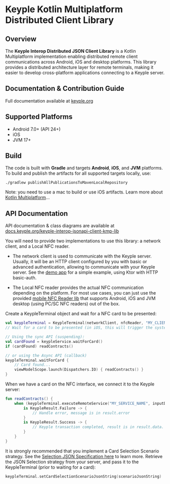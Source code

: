 # Keyple Kotlin Multiplatform Distributed Client Library

## Overview

The **Keyple Interop Distributed JSON Client Library** is a Kotlin Multiplatform implementation enabling distributed remote
client communications across Android, iOS and desktop platforms. This library provides a distributed architecture layer
for remote terminals, making it easier to develop cross-platform applications connecting to a Keyple server.

## Documentation & Contribution Guide
Full documentation available at [keyple.org](https://keyple.org)

## Supported Platforms
- Android 7.0+ (API 24+)
- iOS
- JVM 17+

## Build
The code is built with **Gradle** and targets **Android**, **iOS**, and **JVM** platforms.
To build and publish the artifacts for all supported targets locally, use:
```
./gradlew publishAllPublicationsToMavenLocalRepository
```
Note: you need to use a mac to build or use iOS artifacts. Learn more about [Kotlin Multiplatform](https://www.jetbrains.com/help/kotlin-multiplatform-dev/get-started.html)…


## API Documentation
API documentation & class diagrams are available
at [docs.keyple.org/keyple-interop-jsonapi-client-kmp-lib](https://docs.keyple.org/keyple-interop-jsonapi-client-kmp-lib/)

You will need to provide two implementations to use this library: a network client, and a Local NFC reader.

* The network client is used to communicate with the Keyple server. Usually, it will be an HTTP client configured by you with basic or advanced authentication, allowing to communicate with your Keyple server.
  See the [demo app](https://github.com/calypsonet/keyple-demo-ticketing-reloading-remote/blob/main/client/kmp/composeApp/src/commonMain/kotlin/org/calypsonet/keyple/demo/reload/remote/network/SimpleHttpNetworkClient.kt) for a simple example, using Ktor with HTTP basic-auth.

* The Local NFC reader provides the actual NFC communication depending on the platform.
  For most use cases, you can just use the provided [mobile NFC Reader lib](https://github.com/eclipse-keyple/keyple-interop-jsonapi-client-kmp-lib) that supports Android, iOS and JVM desktop (using PC/SC NFC readers) out of the box.

Create a KeypleTerminal object and wait for a NFC card to be presented:
```kotlin
val keypleTerminal = KeypleTerminal(networkClient, nfcReader, "MY_CLIENT_ID")
// Wait for a card to be presented (in iOS, this will trigger the system mandatory NFC popup)

// Using the sync API (suspending):
val cardFound = keypleService.waitForCard() 
if (cardFound) readContracts()

// or using the Async API (callback)
keypleTerminal.waitForCard {
    // Card found...
    viewModelScope.launch(Dispatchers.IO) { readContracts() }
}
```

When we have a card on the NFC interface, we connect it to the Keyple server: 
```kotlin
fun readContracts() {
    when (keypleTerminal.executeRemoteService("MY_SERVICE_NAME", inputData, inputSerializer, outputSerializer)) {
        is KeypleResult.Failure -> {
            // Handle error, message is in result.error
        }
        is KeypleResult.Success -> {
            // Keyple transaction completed, result is in result.data. Check for applicative status and payload
        }
    }
}
```


It is strongly recommended that you implement a Card Selection Scenario strategy. See the [Selection JSON Specification here](https://keyple.org/user-guides/non-keyple-client/selection-json-specification/) to learn more.
Retrieve the JSON Selection strategy from your server, and pass it to the KeypleTerminal (prior to waiting for a card):
```kotlin
keypleTerminal.setCardSelectionScenarioJsonString(scenarioJsonString)
```